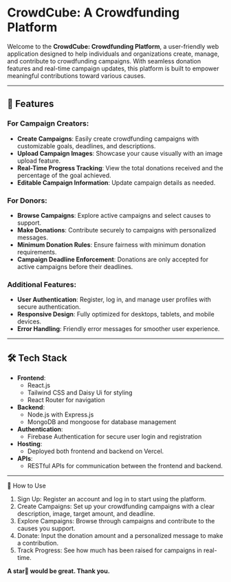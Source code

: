# CrowdCube: A Crowdfunding Platform

Welcome to the **CrowdCube: Crowdfunding Platform**, a user-friendly web application designed to help individuals and organizations create, manage, and contribute to crowdfunding campaigns. With seamless donation features and real-time campaign updates, this platform is built to empower meaningful contributions toward various causes.

---

## 🚀 Features

### For Campaign Creators:

- **Create Campaigns**: Easily create crowdfunding campaigns with customizable goals, deadlines, and descriptions.
- **Upload Campaign Images**: Showcase your cause visually with an image upload feature.
- **Real-Time Progress Tracking**: View the total donations received and the percentage of the goal achieved.
- **Editable Campaign Information**: Update campaign details as needed.

### For Donors:

- **Browse Campaigns**: Explore active campaigns and select causes to support.
- **Make Donations**: Contribute securely to campaigns with personalized messages.
- **Minimum Donation Rules**: Ensure fairness with minimum donation requirements.
- **Campaign Deadline Enforcement**: Donations are only accepted for active campaigns before their deadlines.

### Additional Features:

- **User Authentication**: Register, log in, and manage user profiles with secure authentication.
- **Responsive Design**: Fully optimized for desktops, tablets, and mobile devices.
- **Error Handling**: Friendly error messages for smoother user experience.

---

## 🛠️ Tech Stack

- **Frontend**:
  - React.js
  - Tailwind CSS and Daisy Ui for styling
  - React Router for navigation
- **Backend**:
  - Node.js with Express.js
  - MongoDB and mongoose for database management
- **Authentication**:
  - Firebase Authentication for secure user login and registration
- **Hosting**:
  - Deployed both frontend and backend on Vercel.
- **APIs**:
  - RESTful APIs for communication between the frontend and backend.

---

🌟 How to Use

1. Sign Up: Register an account and log in to start using the platform.
2. Create Campaigns: Set up your crowdfunding campaigns with a clear description, image, target amount, and deadline.
3. Explore Campaigns: Browse through campaigns and contribute to the causes you support.
4. Donate: Input the donation amount and a personalized message to make a contribution.
5. Track Progress: See how much has been raised for campaigns in real-time.

**A star🌟 would be great. Thank you.**
